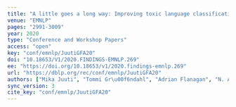 ```yaml
---
title: "A little goes a long way: Improving toxic language classification despite data scarcity."
venue: "EMNLP"
pages: "2991-3009"
year: 2020
type: "Conference and Workshop Papers"
access: "open"
key: "conf/emnlp/JuutiGFA20"
doi: "10.18653/V1/2020.FINDINGS-EMNLP.269"
ee: "https://doi.org/10.18653/v1/2020.findings-emnlp.269"
url: "https://dblp.org/rec/conf/emnlp/JuutiGFA20"
authors: ["Mika Juuti", "Tommi Gr\u00f6ndahl", "Adrian Flanagan", "N. Asokan"]
sync_version: 3
cite_key: "conf/emnlp/JuutiGFA20"
---
```

